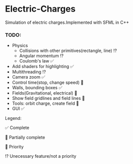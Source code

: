 # Electric-Charges
Simulation of electric charges.Implemented with SFML in C++
### TODO:
* Physics
  * Collisions with other primitives(rectangle, line) :interrobang:
  * Angular momentum :interrobang:
  * Coulomb's law :white_check_mark:
* Add shaders for highlighting :white_check_mark:
* Multithreading :interrobang:
* Camera zoom :white_check_mark:
* Control time(stop, change speed) :large_blue_circle:
* Walls, bounding boxes :white_check_mark:
* Fields(Gravitational, electrical) :large_orange_diamond:
* Show field gridlines and field lines :large_orange_diamond:
* Tools: orbit charge, create field :large_blue_circle:
* GUI :white_check_mark:

Legend:

:white_check_mark: Complete

:large_orange_diamond: Partially complete

:large_blue_circle: Priority

:interrobang: Unecessary feature/not a priority
